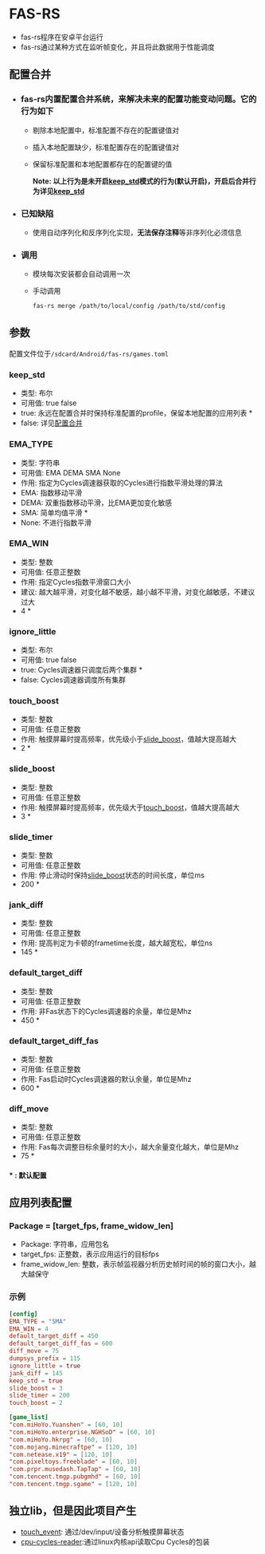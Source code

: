 # **FAS-RS**

- fas-rs程序在安卓平台运行
- fas-rs通过某种方式在监听帧变化，并且将此数据用于性能调度

## **配置合并**

- ### fas-rs内置配置合并系统，来解决未来的配置功能变动问题。它的行为如下

  - 剔除本地配置中，标准配置不存在的配置键值对
  - 插入本地配置缺少，标准配置存在的配置键值对
  - 保留标准配置和本地配置都存在的配置键的值

    **Note: 以上行为是未开启[keep_std](#keep_std)模式的行为(默认开启)，开启后合并行为详见[keep_std](#keep_std)**

- ### 已知缺陷

  - 使用自动序列化和反序列化实现，**无法保存注释**等非序列化必须信息

- ### 调用

  - 模块每次安装都会自动调用一次
  - 手动调用

    ```bash
    fas-rs merge /path/to/local/config /path/to/std/config
    ```

## **参数**

配置文件位于`/sdcard/Android/fas-rs/games.toml`

### **keep_std**

- 类型: 布尔
- 可用值: true false
- true: 永远在配置合并时保持标准配置的profile，保留本地配置的应用列表 *
- false: 详见[配置合并](#配置合并)

### **EMA_TYPE**

- 类型: 字符串
- 可用值: EMA DEMA SMA None
- 作用: 指定为Cycles调速器获取的Cycles进行指数平滑处理的算法
- EMA: 指数移动平滑
- DEMA: 双重指数移动平滑，比EMA更加变化敏感
- SMA: 简单均值平滑 *
- None: 不进行指数平滑

### **EMA_WIN**

- 类型: 整数
- 可用值: 任意正整数
- 作用: 指定Cycles指数平滑窗口大小
- 建议: 越大越平滑，对变化越不敏感，越小越不平滑，对变化越敏感，不建议过大
- 4 *

### **ignore_little**

- 类型: 布尔
- 可用值: true false
- true: Cycles调速器只调度后两个集群 *
- false: Cycles调速器调度所有集群

### **touch_boost**

- 类型: 整数
- 可用值: 任意正整数
- 作用: 触摸屏幕时提高频率，优先级小于[slide_boost](#slide_boost)，值越大提高越大
- 2 *

### **slide_boost**

- 类型: 整数
- 可用值: 任意正整数
- 作用: 触摸屏幕时提高频率，优先级大于[touch_boost](#touch_boost)，值越大提高越大
- 3 *

### **slide_timer**

- 类型: 整数
- 可用值: 任意正整数
- 作用: 停止滑动时保持[slide_boost](#slide_boost)状态的时间长度，单位ms
- 200 *

### **jank_diff**

- 类型: 整数
- 可用值: 任意正整数
- 作用: 提高判定为卡顿的frametime长度，越大越宽松，单位ns
- 145 *

### **default_target_diff**

- 类型: 整数
- 可用值: 任意正整数
- 作用: 非Fas状态下的Cycles调速器的余量，单位是Mhz
- 450 *

### **default_target_diff_fas**

- 类型: 整数
- 可用值: 任意正整数
- 作用: Fas启动时Cycles调速器的默认余量，单位是Mhz
- 600 *

### **diff_move**

- 类型: 整数
- 可用值: 任意正整数
- 作用: Fas每次调整目标余量时的大小，越大余量变化越大，单位是Mhz
- 75 *

#### **\* : 默认配置**

## **应用列表配置**

### **Package = \[target_fps, frame_widow_len\]**

- Package: 字符串，应用包名
- target_fps: 正整数，表示应用运行的目标fps
- frame_widow_len: 整数，表示帧监视器分析历史帧时间的帧的窗口大小，越大越保守

### **示例**

```toml
[config]
EMA_TYPE = "SMA"
EMA_WIN = 4
default_target_diff = 450
default_target_diff_fas = 600
diff_move = 75
dumpsys_prefix = 115
ignore_little = true
jank_diff = 145
keep_std = true
slide_boost = 3
slide_timer = 200
touch_boost = 2

[game_list]
"com.miHoYo.Yuanshen" = [60, 10]
"com.miHoYo.enterprise.NGHSoD" = [60, 10]
"com.miHoYo.hkrpg" = [60, 10]
"com.mojang.minecraftpe" = [120, 10]
"com.netease.x19" = [120, 10]
"com.pixeltoys.freeblade" = [60, 10]
"com.prpr.musedash.TapTap" = [60, 10]
"com.tencent.tmgp.pubgmhd" = [60, 10]
"com.tencent.tmgp.sgame" = [120, 10]
```

## **独立lib，但是因此项目产生**

* [touch_event](https://github.com/shadow3aaa/touch_event): 通过/dev/input/设备分析触摸屏幕状态
* [cpu-cycles-reader](https://github.com/shadow3aaa/cpu-cycles-reader):通过linux内核api读取Cpu Cycles的包装